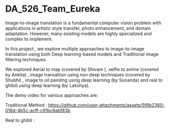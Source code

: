# DA_526_Team_Eureka

Image-to-image translation is a fundamental computer vision problem with applications in artistic style transfer, photo enhancement, and domain adaptation.
However, many existing models are highly specialized and complex to implement.

In this project , we explore multiple approaches to image-to-image translation using both Deep learning-based models and Traditional image filtering techniques. 

We explored Aerial to map (covered by Shivam ), selfie to anime (covered by Ankita) , image transaltion using non deep techniques (covered by Shubhi) , image to oil painitng using deep learning (by Sunanda) and real to ghibili using deep learning (by Lakshya). 

The demo video for various approaches are: 



Traditional Method : 
https://github.com/user-attachments/assets/5f9b2360-016d-4b5c-acff-c91bc8abf83b

Real to ghibli :


